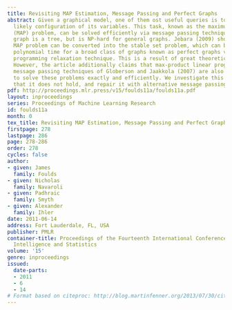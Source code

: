 ```yaml
---
title: Revisiting MAP Estimation, Message Passing and Perfect Graphs
abstract: Given a graphical model, one of them ost useful queries is to find the most
  likely configuration of its variables. This task, known as the maximum a posteriori
  (MAP) problem, can be solved efficiently via message passing techniques when the
  graph is a tree, but is NP-hard for general graphs. Jebara (2009) shows that the
  MAP problem can be converted into the stable set problem, which can be solved in
  polynomial time for a broad class of graphs known as perfect graphs via a linear
  programming relaxation technique. This is a result of great theoretical interest.
  However, the article additionally claims that max-product linear programming (MPLP)
  message passing techniques of Globerson and Jaakkola (2007) are also guaranteed
  to solve these problems exactly and efficiently. We investigate this claim, show
  that it does not hold, and repair it with alternative message passing algorithms.
pdf: http://proceedings.mlr.press/v15/foulds11a/foulds11a.pdf
layout: inproceedings
series: Proceedings of Machine Learning Research
id: foulds11a
month: 0
tex_title: Revisiting MAP Estimation, Message Passing and Perfect Graphs
firstpage: 278
lastpage: 286
page: 278-286
order: 278
cycles: false
author:
- given: James
  family: Foulds
- given: Nicholas
  family: Navaroli
- given: Padhraic
  family: Smyth
- given: Alexander
  family: Ihler
date: 2011-06-14
address: Fort Lauderdale, FL, USA
publisher: PMLR
container-title: Proceedings of the Fourteenth International Conference on Artificial
  Intelligence and Statistics
volume: '15'
genre: inproceedings
issued:
  date-parts:
  - 2011
  - 6
  - 14
# Format based on citeproc: http://blog.martinfenner.org/2013/07/30/citeproc-yaml-for-bibliographies/
---
```

